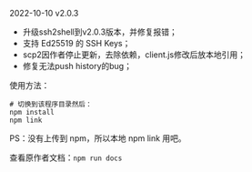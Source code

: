 2022-10-10 v2.0.3
- 升级ssh2shell到v2.0.3版本，并修复报错；
- 支持 Ed25519 的 SSH Keys；
- scp2因作者停止更新，去除依赖，client.js修改后放本地引用；
- 修复无法push history的bug；

使用方法：

```
# 切换到该程序目录然后：
npm install
npm link
```

PS：没有上传到 npm，所以本地 npm link 用吧。

查看原作者文档：`npm run docs`
